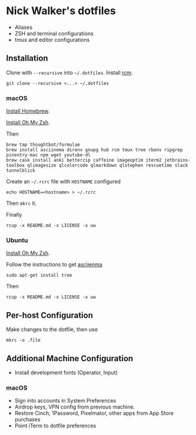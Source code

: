 # Nick Walker's dotfiles

* Aliases
* ZSH and terminal configurations
* tmux and editor configurations 

## Installation

Clone with `--recursive`  into `~/.dotfiles`. Install [rcm](https://github.com/thoughtbot/rcm).

    git clone --recursive <...> ~/.dotfiles

### macOS

[Install Homebrew](https://brew.sh).

[Install Oh My Zsh](https://github.com/robbyrussell/oh-my-zsh).

Then

    brew tap thoughtbot/formulae
    brew install asciinema direnv gnupg hub rcm tmux tree rbenv ripgrep pinentry-mac npm wget youtube-dl
    brew cask install anki betterzip caffeine imageoptim iterm2 jetbrains-toolbox qlimagesize qlcolorcode qlmarkdown qlstephen rescuetime slack tunnelblick

Create an `~/.rcrc` file with `HOSTNAME` configured

    echo HOSTNAME=<hostname> > ~/.rcrc

Then `mkrc` it.

Finally 

    rcup -x README.md -x LICENSE -x uw

### Ubuntu

[Install Oh My Zsh](https://github.com/robbyrussell/oh-my-zsh).

Follow the instructions to get [asciienma](https://asciinema.org/docs/installation)
    
    sudo apt-get install tree

Then

    rcup -x README.md -x LICENSE -x uw


## Per-host Configuration

Make changes to the dotfile, then use

    mkrc -o .file

## Additional Machine Configuration

* Install development fonts (Operator, Input)

### macOS

* Sign into accounts in System Preferences
* Airdrop keys, VPN config from previous machine.
* Restore Cinch, 1Password, Pixelmator, other apps from App Store purchases
* Point iTerm to dotfile preferences
